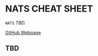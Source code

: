 # NATS CHEAT SHEET

`NATS` _TBD._

[GitHub Webpage](https://jeffdecola.github.io/my-cheat-sheets/)

## TBD
